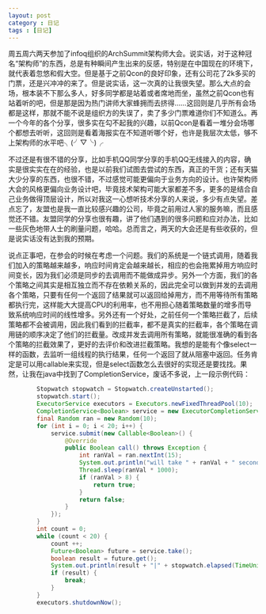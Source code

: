 ```yaml
---
layout: post
category : 日记
tags : [日记]
---
```

周五周六两天参加了infoq组织的ArchSummit架构师大会。说实话，对于这种冠名“架构师”的东西，总是有种瞬间产生出来的反感，特别是在中国现在的环境下，就代表着忽悠和假大空。但是基于之前Qcon的良好印象，还有公司花了2k多买的门票，还是兴冲冲的来了。但是说实话，这一次真的让我很失望。那么大点的会场，根本装不下那么多人，好多同学都是站着或者席地而坐，虽然之前Qcon也有站着听的吧，但是那是因为热门讲师大家蜂拥而去挤得……这回则是几乎所有会场都是这样，那就不能不说是组织方的失误了，卖了多少门票难道你们不知道么。再一个今年的各个分享，很多实在勾不起我的兴趣，以前Qcon是看着一堆分会场哪个都想去听听，这回则是看着海报实在不知道听哪个好，也许是我层次太低，够不上架构师的水平吧╮(╯▽╰)╭ 

不过还是有很不错的分享，比如手机QQ同学分享的手机QQ无线接入的内容，确实是很实实在在的经验，也是以前我们试图去尝试的东西，真正的干货；还有天猫大少分享的东西，也很不错，不过感觉可能更偏向于业务方向的设计。也许架构师大会的风格更偏向业务设计吧，毕竟技术架构可能大家都差不多，更多的是结合自己业务做得顶层设计，所以对我这一心想听技术分享的人来说，多少有点失望。差点忘了，友盟也是我一直比较感兴趣的公司，毕竟之前用过人家的服务嘛，而且感觉还不错。友盟同学的分享也很有趣，讲了他们遇到的很多问题和应对办法，比如一些灰色地带人士的刷量问题，哈哈。总而言之，两天的大会还是有些收获的，但是说实话没有达到我的预期。

说点正事吧，在参会的时候在考虑一个问题。我们的系统是一个链式调用，随着我们加入的策略越来越多，响应时间肯定会越来越长，相应的也会拖累掉用方响应时间变长，因为我们必须是同步的去调用而不能做成异步。另外一个方面，我们的各个策略之间其实是相互独立而不存在依赖关系的，因此完全可以做到并发的去调用各个策略，只要有任何一个返回了结果就可以返回给掉用方，而不用等待所有策略都执行完，这样能大大提高CPU的利用率，也不用担心随着策略数量的增多而导致系统响应时间的线性增多。另外还有一个好处，之前任何一个策略拦截了，后续策略都不会被调用，因此我们看到的拦截率，都不是真实的拦截率，各个策略在调用链的顺序决定了他们的拦截量。改成并发去调用所有策略，就能很准确的看到各个策略的拦截效果了，更好的去评价和改进拦截策略。我想的是能有个像select一样的函数，去监听一组线程的执行结果，任何一个返回了就从阻塞中返回。任务肯定是可以用callable来实现，但是select函数怎么去很好的实现还是要找找。果然，让我在java中找到了CompletionService，废话不多说，上一段示例代码：
```java
        Stopwatch stopwatch = Stopwatch.createUnstarted();
        stopwatch.start();
        ExecutorService executors = Executors.newFixedThreadPool(10);
        CompletionService<Boolean> service = new ExecutorCompletionService<Boolean>(executors);
        final Random ran = new Random(10);
        for (int i = 0; i < 20; i++) {
            service.submit(new Callable<Boolean>() {
                @Override
                public Boolean call() throws Exception {
                    int ranVal = ran.nextInt(15);
                    System.out.println("will take " + ranVal + " seconds");
                    Thread.sleep(ranVal * 1000);
                    if (ranVal > 8) {
                        return true;
                    }
                    return false;
                }
            });
        }
        int count = 0;
        while (count < 20) {
            count ++;
            Future<Boolean> future = service.take();
            boolean result = future.get();
            System.out.println(result + "|" + stopwatch.elapsed(TimeUnit.SECONDS) + "|" + count);
            if (result) {
                break;
            }
        }
        executors.shutdownNow();


```

